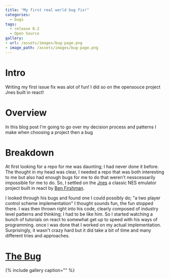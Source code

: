 ```yaml
---
title: "My first real world bug fix!"
categories:
  - bugs
tags:
  - release 0.2
  - Open Source
gallery:
- url: /assets/images/bug-page.png
- image_path: /assets/images/bug-page.png
---
```

# Intro
Writing my first issue fix was alot of fun! I did so on the opensouce project Jnes built in react!

# Overview
In this blog post I'm going to go over my decision process and patterns I make when choosing a project then a bug

# Breakdown
At first looking for a repo for me was daunting; I had never done it before. The thought in my head was clear, I needed a repo that was both interesting to me but also had enough bugs for me to do that weren't nesscessarily impossible for me to do. So, I settled on the [Jnes](https://github.com/bfirsh/jsnes) a classic NES emulator project built in react by [Ben Firshman](https://github.com/bfirsh).

I looked through his bugs and found one I could possibly do; "a two player control scheme implementation" I thought sounds fun, the fun stopped there. I was then thrown right into his code, clearly composed of industry level patterns and thinking; I had to be like him. So I started watching a bunch of tutorials on react to somewhat get up to speed with his ways of programming. once i was done that I worked on my actual implementation. Surprisingly, it wasn't crazy hard but it did take a bit of time and many different tries and approaches.

# [The Bug](https://github.com/bfirsh/jsnes-web/issues/65)


{% include gallery caption="" %}